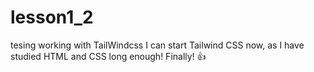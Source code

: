 # lesson1_2
tesing working with TailWindcss
I can start Tailwind CSS now, as I have studied HTML and CSS long enough!
 Finally!  👍
 
